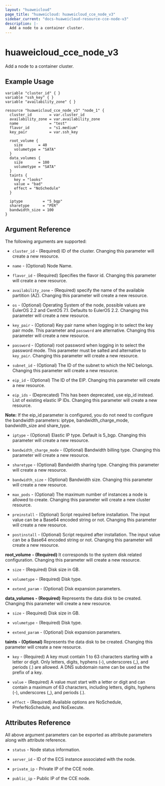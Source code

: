 ```yaml
---
layout: "huaweicloud"
page_title: "huaweicloud: huaweicloud_cce_node_v3"
sidebar_current: "docs-huaweicloud-resource-cce-node-v3"
description: |-
  Add a node to a container cluster. 
---
```


# huaweicloud_cce_node_v3
Add a node to a container cluster. 

## Example Usage

```hcl
variable "cluster_id" { }
variable "ssh_key" { }
variable "availability_zone" { }

resource "huaweicloud_cce_node_v3" "node_1" {
  cluster_id        = var.cluster_id
  availability_zone = var.availability_zone
  name              = "test"
  flavor_id         = "s1.medium"
  key_pair          = var.ssh_key

  root_volume {
    size       = 40
    volumetype = "SATA"
  }
  data_volumes {
    size       = 100
    volumetype = "SATA"
  }
  taints {
    key = "looks"
    value = "bad"
    effect = "NoSchedule"
  }

  iptype         = "5_bgp"
  sharetype      = "PER"
  bandwidth_size = 100
}
``` 

## Argument Reference
The following arguments are supported:

* `cluster_id` - (Required) ID of the cluster. Changing this parameter will create a new resource.

* `name` - (Optional) Node Name.

* `flavor_id` - (Required) Specifies the flavor id. Changing this parameter will create a new resource.
 
* `availability_zone` - (Required) specify the name of the available partition (AZ). Changing this parameter will create a new resource.

* `os` - (Optional) Operating System of the node, possible values are EulerOS 2.2 and CentOS 7.1. Defaults to EulerOS 2.2.
    Changing this parameter will create a new resource.

* `key_pair` - (Optional) Key pair name when logging in to select the key pair mode. This parameter and `password` are alternative.
    Changing this parameter will create a new resource.

* `password` - (Optional) root password when logging in to select the password mode. This parameter must be salted and alternative to `key_pair`.
    Changing this parameter will create a new resource.

* `subnet_id` - (Optional) The ID of the subnet to which the NIC belongs. Changing this parameter will create a new resource.

* `eip_id` - (Optional) The ID of the EIP. Changing this parameter will create a new resource.

* `eip_ids` - (Deprecated) This has been deprecated, use eip_id instead. List of existing elastic IP IDs. Changing this parameter will create a new resource.

**Note:**
If the eip_id parameter is configured, you do not need to configure the bandwidth parameters: iptype, bandwidth_charge_mode, bandwidth_size and share_type.

* `iptype` - (Optional) Elastic IP type. Default is 5_bgp. Changing this parameter will create a new resource.

* `bandwidth_charge_mode` - (Optional) Bandwidth billing type. Changing this parameter will create a new resource.

* `sharetype` - (Optional) Bandwidth sharing type. Changing this parameter will create a new resource.

* `bandwidth_size` - (Optional) Bandwidth size. Changing this parameter will create a new resource.


* `max_pods` - (Optional) The maximum number of instances a node is allowed to create. Changing this parameter will create a new cluster resource.

* `preinstall` - (Optional) Script required before installation. The input value can be a Base64 encoded string or not.
    Changing this parameter will create a new resource.

* `postinstall` - (Optional) Script required after installation. The input value can be a Base64 encoded string or not.
   Changing this parameter will create a new resource.

**root_volume** **- (Required)** It corresponds to the system disk related configuration. Changing this parameter will create a new resource.

* `size` - (Required) Disk size in GB.
    
* `volumetype` - (Required) Disk type.
    
* `extend_param` - (Optional) Disk expansion parameters. 

**data_volumes** **- (Required)** Represents the data disk to be created. Changing this parameter will create a new resource.
    
* `size` - (Required) Disk size in GB.
    
* `volumetype` - (Required) Disk type.
    
* `extend_param` - (Optional) Disk expansion parameters. 

**taints** **- (Optional)** Represents the data disk to be created. Changing this parameter will create a new resource.
    
* `key` - (Required) A key must contain 1 to 63 characters starting with a letter or digit. Only letters, digits, hyphens (-), 
  underscores (_), and periods (.) are allowed. A DNS subdomain name can be used as the prefix of a key.
    
* `value` - (Required) A value must start with a letter or digit and can contain a maximum of 63 characters, including letters, 
  digits, hyphens (-), underscores (_), and periods (.).
    
* `effect` - (Required) Available options are NoSchedule, PreferNoSchedule, and NoExecute. 
    
## Attributes Reference

All above argument parameters can be exported as attribute parameters along with attribute reference.

 * `status` -  Node status information.

 * `server_id` - ID of the ECS instance associated with the node.

 * `private_ip` - Private IP of the CCE node.

 * `public_ip` - Public IP of the CCE node.
